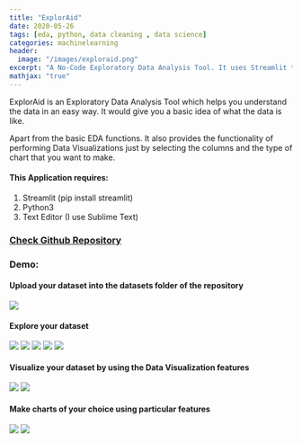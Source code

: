 ```yaml
---
title: "ExplorAid"
date: 2020-05-26
tags: [eda, python, data cleaning , data science]
categories: machinelearning
header:
  image: "/images/exploraid.png"
excerpt: "A No-Code Exploratory Data Analysis Tool. It uses Streamlit to convert EDA functions into point-and-click features"
mathjax: "true"
---
```













ExplorAid is an Exploratory Data Analysis Tool which helps you understand the data in an easy way. It would give you a basic idea of what the data is like.

Apart from the basic EDA functions. It also provides the functionality of performing Data Visualizations just by selecting the columns and the type of chart that you want to make.  


#### This Application requires:
1. Streamlit (pip install streamlit)
2. Python3
3. Text Editor (I use Sublime Text)



### [Check Github Repository](https://github.com/Affansheikh21/ExplorAid)

### Demo:
#### Upload your dataset into the datasets folder of the repository
<img src="{{ site.url }}{{ site.baseurl }}/images/ss/1.png"> 

#### Explore your dataset
<img src="{{ site.url }}{{ site.baseurl }}/images/ss/2.png">
<img src="{{ site.url }}{{ site.baseurl }}/images/ss/3.png">
<img src="{{ site.url }}{{ site.baseurl }}/images/ss/4.png">
<img src="{{ site.url }}{{ site.baseurl }}/images/ss/5.png">
<img src="{{ site.url }}{{ site.baseurl }}/images/ss/6.png">

#### Visualize your dataset by using the Data Visualization features
<img src="{{ site.url }}{{ site.baseurl }}/images/ss/7.png">
<img src="{{ site.url }}{{ site.baseurl }}/images/ss/8.png">  

#### Make charts of your choice using particular features
<img src="{{ site.url }}{{ site.baseurl }}/images/ss/9.png">
<img src="{{ site.url }}{{ site.baseurl }}/images/ss/10.png">
